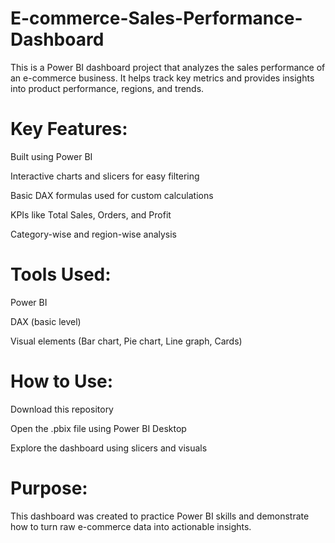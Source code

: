 # E-commerce-Sales-Performance-Dashboard
This is a Power BI dashboard project that analyzes the sales performance of an e-commerce business. It helps track key metrics and provides insights into product performance, regions, and trends.

# Key Features:

Built using Power BI

Interactive charts and slicers for easy filtering

Basic DAX formulas used for custom calculations

KPIs like Total Sales, Orders, and Profit

Category-wise and region-wise analysis


# Tools Used:

Power BI

DAX (basic level)

Visual elements (Bar chart, Pie chart, Line graph, Cards)


# How to Use:

Download this repository

Open the .pbix file using Power BI Desktop

Explore the dashboard using slicers and visuals


# Purpose:
This dashboard was created to practice Power BI skills and demonstrate how to turn raw e-commerce data into actionable insights.
